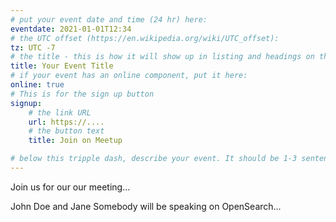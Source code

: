 ```yaml
---
# put your event date and time (24 hr) here:
eventdate: 2021-01-01T12:34
# the UTC offset (https://en.wikipedia.org/wiki/UTC_offset):
tz: UTC -7
# the title - this is how it will show up in listing and headings on the site:
title: Your Event Title
# if your event has an online component, put it here:
online: true
# This is for the sign up button
signup:
    # the link URL
    url: https://....
    # the button text
    title: Join on Meetup

# below this tripple dash, describe your event. It should be 1-3 sentences
---
```


Join us for our our meeting...

John Doe and Jane Somebody will be speaking on OpenSearch...

